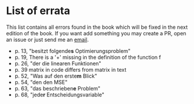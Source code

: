 # List of errata

This list contains all errors found in the book which will be fixed in the next edition of the book.
If you want add something you may create a PR, open an issue or just send me an 
[email](mailto:nathan.sudermann-merx@dhbw-mannheim.de).

- p. 13, "besitzt folgende**s** Optimierungsproblem"
- p. 19, There is a '+' missing in the definition of the function f
- p. 26, "der die linearen Funktionen"
- p. 39 matrix in code differs from matrix in text
- p. 52, "Was auf den erste**m** Blick"
- p. 54, "den den MSE"
- p. 63, "das beschrieben**e** Problem"
- p. 68, "jede**r** Entscheidungsvariable"